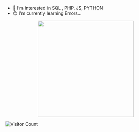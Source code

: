 - 👀 I’m interested in SQL , PHP, JS, PYTHON
- 😉 I’m currently learning Errors...

<div id="header" align="center">
  <img src="https://i.ibb.co/LSsG2bs/iNJECTOR.png" width="300"/>
</div>

![Visitor Count](https://profile-counter.glitch.me/lillisfeb/count.svg)

<!---
lillisfeb/lillisfeb is a ✨ special ✨ repository because its `README.md` (this file) appears on your GitHub profile.
You can click the Preview link to take a look at your changes.
--->
